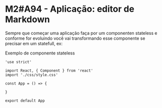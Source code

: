 # M2#A94 - Aplicação: editor de Markdown

Sempre que começar uma aplicação faça por um componenten stateless e conforme for evoluindo você vai transformando esse componente se precisar em um statefull, ex:

Exemplo de componente stateless
```
'use strict'

import React, { Component } from 'react'
import './css/style.css'

const App = () => {

}

export default App

```